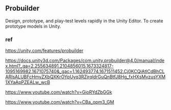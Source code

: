 ## Probuilder

Design, prototype, and play-test levels rapidly in the Unity Editor. To create prototype models in Unity. 



### ref
https://unity.com/features/probuilder

https://docs.unity3d.com/Packages/com.unity.probuilder@4.0/manual/index.html?_ga=2.255634891.2104856015.1673324817-1095169982.1671075740&_gac=1.162493774.1671511452.Cj0KCQiAtICdBhCLARIsALUBFcHmyZXbQXKrOYpUyq3RZjrqldrGuQnBtfJ8Hg_fxHXsMvzusYXM1XYaApPZEALw_wcB

https://www.youtube.com/watch?v=GioRYdZbGGk

https://www.youtube.com/watch?v=CBa_opm3_GM
